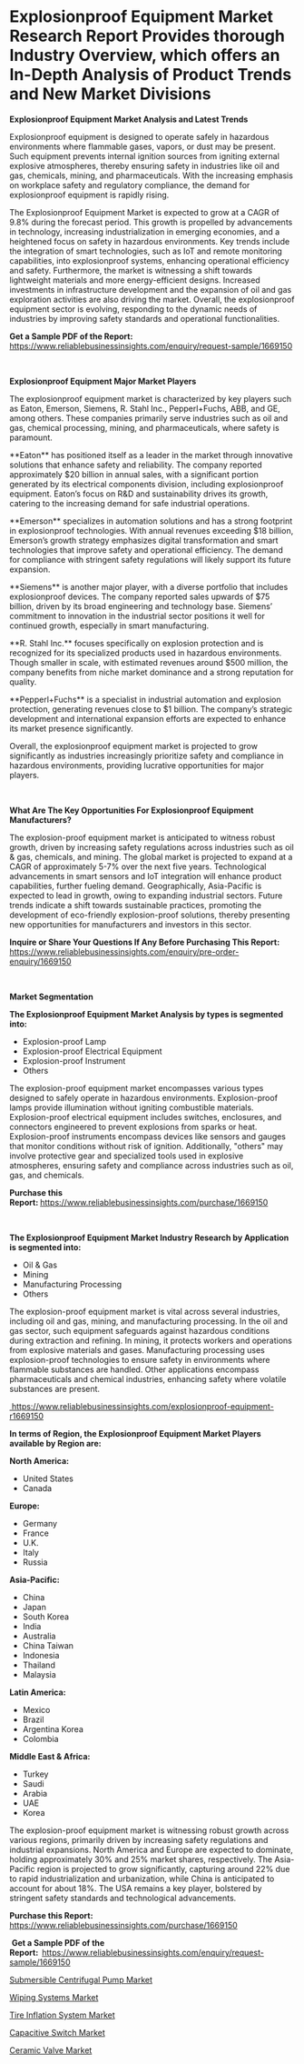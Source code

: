 <p><h1>Explosionproof Equipment Market Research Report Provides thorough Industry Overview, which offers an In-Depth Analysis of Product Trends and New Market Divisions</h1></p><p><strong>Explosionproof Equipment Market Analysis and Latest Trends</strong></p>
<p><p>Explosionproof equipment is designed to operate safely in hazardous environments where flammable gases, vapors, or dust may be present. Such equipment prevents internal ignition sources from igniting external explosive atmospheres, thereby ensuring safety in industries like oil and gas, chemicals, mining, and pharmaceuticals. With the increasing emphasis on workplace safety and regulatory compliance, the demand for explosionproof equipment is rapidly rising.</p><p>The Explosionproof Equipment Market is expected to grow at a CAGR of 9.8% during the forecast period. This growth is propelled by advancements in technology, increasing industrialization in emerging economies, and a heightened focus on safety in hazardous environments. Key trends include the integration of smart technologies, such as IoT and remote monitoring capabilities, into explosionproof systems, enhancing operational efficiency and safety. Furthermore, the market is witnessing a shift towards lightweight materials and more energy-efficient designs. Increased investments in infrastructure development and the expansion of oil and gas exploration activities are also driving the market. Overall, the explosionproof equipment sector is evolving, responding to the dynamic needs of industries by improving safety standards and operational functionalities.</p></p>
<p><strong>Get a Sample PDF of the Report:&nbsp;</strong> <a href="https://www.reliablebusinessinsights.com/enquiry/request-sample/1669150?utm_campaign=1837&utm_medium=2&utm_source=Github&utm_content=ia&utm_term=08042025&utm_id=explosionproof-equipment">https://www.reliablebusinessinsights.com/enquiry/request-sample/1669150</a></p>
<p>&nbsp;</p>
<p><strong>Explosionproof Equipment Major Market Players</strong></p>
<p><p>The explosionproof equipment market is characterized by key players such as Eaton, Emerson, Siemens, R. Stahl Inc., Pepperl+Fuchs, ABB, and GE, among others. These companies primarily serve industries such as oil and gas, chemical processing, mining, and pharmaceuticals, where safety is paramount.</p><p>**Eaton** has positioned itself as a leader in the market through innovative solutions that enhance safety and reliability. The company reported approximately $20 billion in annual sales, with a significant portion generated by its electrical components division, including explosionproof equipment. Eaton’s focus on R&D and sustainability drives its growth, catering to the increasing demand for safe industrial operations.</p><p>**Emerson** specializes in automation solutions and has a strong footprint in explosionproof technologies. With annual revenues exceeding $18 billion, Emerson’s growth strategy emphasizes digital transformation and smart technologies that improve safety and operational efficiency. The demand for compliance with stringent safety regulations will likely support its future expansion.</p><p>**Siemens** is another major player, with a diverse portfolio that includes explosionproof devices. The company reported sales upwards of $75 billion, driven by its broad engineering and technology base. Siemens’ commitment to innovation in the industrial sector positions it well for continued growth, especially in smart manufacturing.</p><p>**R. Stahl Inc.** focuses specifically on explosion protection and is recognized for its specialized products used in hazardous environments. Though smaller in scale, with estimated revenues around $500 million, the company benefits from niche market dominance and a strong reputation for quality.</p><p>**Pepperl+Fuchs** is a specialist in industrial automation and explosion protection, generating revenues close to $1 billion. The company’s strategic development and international expansion efforts are expected to enhance its market presence significantly.</p><p>Overall, the explosionproof equipment market is projected to grow significantly as industries increasingly prioritize safety and compliance in hazardous environments, providing lucrative opportunities for major players.</p></p>
<p>&nbsp;</p>
<p><strong>What Are The Key Opportunities For Explosionproof Equipment Manufacturers?</strong></p>
<p><p>The explosion-proof equipment market is anticipated to witness robust growth, driven by increasing safety regulations across industries such as oil & gas, chemicals, and mining. The global market is projected to expand at a CAGR of approximately 5-7% over the next five years. Technological advancements in smart sensors and IoT integration will enhance product capabilities, further fueling demand. Geographically, Asia-Pacific is expected to lead in growth, owing to expanding industrial sectors. Future trends indicate a shift towards sustainable practices, promoting the development of eco-friendly explosion-proof solutions, thereby presenting new opportunities for manufacturers and investors in this sector.</p></p>
<p><strong>Inquire or Share Your Questions If Any Before Purchasing This Report:</strong> <a href="https://www.reliablebusinessinsights.com/enquiry/pre-order-enquiry/1669150?utm_campaign=1837&utm_medium=2&utm_source=Github&utm_content=ia&utm_term=08042025&utm_id=explosionproof-equipment">https://www.reliablebusinessinsights.com/enquiry/pre-order-enquiry/1669150</a></p>
<p>&nbsp;</p>
<p><strong>Market Segmentation</strong></p>
<p><strong>The Explosionproof Equipment Market Analysis by types is segmented into:</strong></p>
<p><ul><li>Explosion-proof Lamp</li><li>Explosion-proof Electrical Equipment</li><li>Explosion-proof Instrument</li><li>Others</li></ul></p>
<p><p>The explosion-proof equipment market encompasses various types designed to safely operate in hazardous environments. Explosion-proof lamps provide illumination without igniting combustible materials. Explosion-proof electrical equipment includes switches, enclosures, and connectors engineered to prevent explosions from sparks or heat. Explosion-proof instruments encompass devices like sensors and gauges that monitor conditions without risk of ignition. Additionally, "others" may involve protective gear and specialized tools used in explosive atmospheres, ensuring safety and compliance across industries such as oil, gas, and chemicals.</p></p>
<p><strong>Purchase this Report:&nbsp;</strong><a href="https://www.reliablebusinessinsights.com/purchase/1669150?utm_campaign=1837&utm_medium=2&utm_source=Github&utm_content=ia&utm_term=08042025&utm_id=explosionproof-equipment">https://www.reliablebusinessinsights.com/purchase/1669150</a></p>
<p>&nbsp;</p>
<p><strong>The Explosionproof Equipment Market Industry Research by Application is segmented into:</strong></p>
<p><ul><li>Oil & Gas</li><li>Mining</li><li>Manufacturing Processing</li><li>Others</li></ul></p>
<p><p>The explosion-proof equipment market is vital across several industries, including oil and gas, mining, and manufacturing processing. In the oil and gas sector, such equipment safeguards against hazardous conditions during extraction and refining. In mining, it protects workers and operations from explosive materials and gases. Manufacturing processing uses explosion-proof technologies to ensure safety in environments where flammable substances are handled. Other applications encompass pharmaceuticals and chemical industries, enhancing safety where volatile substances are present.</p></p>
<p><a href="https://www.reliablebusinessinsights.com/explosionproof-equipment-r1669150?utm_campaign=1837&utm_medium=2&utm_source=Github&utm_content=ia&utm_term=08042025&utm_id=explosionproof-equipment">&nbsp;https://www.reliablebusinessinsights.com/explosionproof-equipment-r1669150</a></p>
<p><strong>In terms of Region, the Explosionproof Equipment Market Players available by Region are:</strong></p>
<p>
    <p> <strong> North America: </strong>
        <ul>
            <li>United States</li>
            <li>Canada</li>
        </ul>
        </p> 
    <p> <strong> Europe: </strong>
        <ul>
            <li>Germany</li>
            <li>France</li>
            <li>U.K.</li>
            <li>Italy</li>
            <li>Russia</li>
        </ul>
        </p> 
    <p> <strong> Asia-Pacific: </strong>
        <ul>
            <li>China</li>
            <li>Japan</li>
            <li>South Korea</li>
            <li>India</li>
            <li>Australia</li>
            <li>China Taiwan</li>
            <li>Indonesia</li>
            <li>Thailand</li>
            <li>Malaysia</li>
        </ul>
        </p> 
    <p> <strong> Latin America: </strong>
        <ul>
            <li>Mexico</li>
            <li>Brazil</li>
            <li>Argentina Korea</li>
            <li>Colombia</li>
        </ul>
        </p> 
    <p> <strong> Middle East & Africa: </strong>
        <ul>
            <li>Turkey</li>
            <li>Saudi</li>
            <li>Arabia</li>
            <li>UAE</li>
            <li>Korea</li>
        </ul>
    </p>
    </p>
<p><p>The explosion-proof equipment market is witnessing robust growth across various regions, primarily driven by increasing safety regulations and industrial expansions. North America and Europe are expected to dominate, holding approximately 30% and 25% market shares, respectively. The Asia-Pacific region is projected to grow significantly, capturing around 22% due to rapid industrialization and urbanization, while China is anticipated to account for about 18%. The USA remains a key player, bolstered by stringent safety standards and technological advancements.</p></p>
<p><strong>Purchase this Report: </strong><a href="https://www.reliablebusinessinsights.com/purchase/1669150?utm_campaign=1837&utm_medium=2&utm_source=Github&utm_content=ia&utm_term=08042025&utm_id=explosionproof-equipment">https://www.reliablebusinessinsights.com/purchase/1669150</a></p>
<p>&nbsp;<strong>Get a Sample PDF of the Report:&nbsp;&nbsp;</strong><a href="https://www.reliablebusinessinsights.com/enquiry/request-sample/1669150?utm_campaign=1837&utm_medium=2&utm_source=Github&utm_content=ia&utm_term=08042025&utm_id=explosionproof-equipment">https://www.reliablebusinessinsights.com/enquiry/request-sample/1669150</a></p>
<p><strong></strong></p>
<p><p><a href="https://github.com/lizamflotow/Market-Research-Report-List-1/blob/main/submersible-centrifugal-pump-market.md?utm_campaign=1837&utm_medium=2&utm_source=Github&utm_content=ia&utm_term=08042025&utm_id=explosionproof-equipment">Submersible Centrifugal Pump Market</a></p><p><a href="https://github.com/iroldilom/Market-Research-Report-List-1/blob/main/wiping-systems-market.md?utm_campaign=1837&utm_medium=2&utm_source=Github&utm_content=ia&utm_term=08042025&utm_id=explosionproof-equipment">Wiping Systems Market</a></p><p><a href="https://github.com/oslieselotte2192/Market-Research-Report-List-1/blob/main/tire-inflation-system-market.md?utm_campaign=1837&utm_medium=2&utm_source=Github&utm_content=ia&utm_term=08042025&utm_id=explosionproof-equipment">Tire Inflation System Market</a></p><p><a href="https://github.com/watzondechao/Market-Research-Report-List-1/blob/main/capacitive-switch-market.md?utm_campaign=1837&utm_medium=2&utm_source=Github&utm_content=ia&utm_term=08042025&utm_id=explosionproof-equipment">Capacitive Switch Market</a></p><p><a href="https://github.com/phephezxnf/Market-Research-Report-List-1/blob/main/ceramic-valve-market.md?utm_campaign=1837&utm_medium=2&utm_source=Github&utm_content=ia&utm_term=08042025&utm_id=explosionproof-equipment">Ceramic Valve Market</a></p></p>
